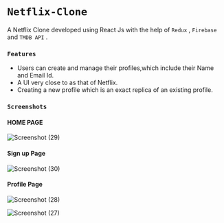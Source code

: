 # `Netflix-Clone`
A Netflix Clone developed using React Js with the help of `Redux` , `Firebase` and `TMDB API` .

### `Features`
- Users can create and manage their profiles,which include their Name and Email Id.
- A UI very close to as that of Netflix.
- Creating a new profile which is an exact replica of an existing profile.

### `Screenshots`
####                     HOME PAGE
![Screenshot (29)](https://github.com/Sanjeev399/Netflix-Clone/assets/94280498/b131e994-b885-4e27-841c-c61a107c85c2)
####                     Sign up Page
![Screenshot (30)](https://github.com/Sanjeev399/Netflix-Clone/assets/94280498/db1b7348-acb0-420b-93d6-0be42bf6ebc8)
####                     Profile Page
![Screenshot (28)](https://github.com/Sanjeev399/Netflix-Clone/assets/94280498/2245af57-eaec-4c2f-986a-ec2b46d256b9)

![Screenshot (27)](https://github.com/Sanjeev399/Netflix-Clone/assets/94280498/41876284-5953-48bd-939e-b24a1b49ff7f)

